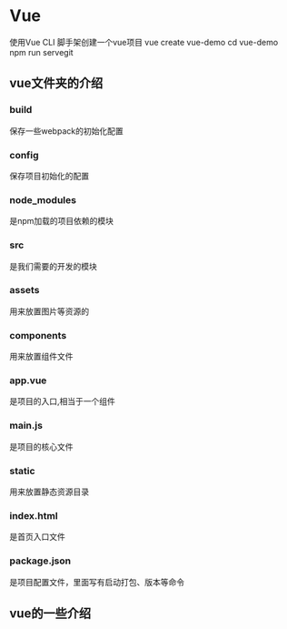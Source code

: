# Vue

使用Vue CLI 脚手架创建一个vue项目
vue create vue-demo
cd vue-demo
npm run servegit 

## vue文件夹的介绍

### build
保存一些webpack的初始化配置

### config
保存项目初始化的配置

### node_modules
是npm加载的项目依赖的模块

### src
是我们需要的开发的模块

### assets
用来放置图片等资源的

### components
用来放置组件文件

### app.vue
是项目的入口,相当于一个组件

### main.js
是项目的核心文件

### static
用来放置静态资源目录

### index.html
是首页入口文件

### package.json
是项目配置文件，里面写有启动打包、版本等命令


## vue的一些介绍

### <template/>标签
template是html5的一个新元素，主要用于保存客户端中的内容，表现为浏览器解析该内容但不渲染出来，可以将一个模板视为正在被存储以供随后在文档中使用的一个内容片段。

### 单文件组件
vue的单文件相当于一个页面中的组件，包含了关于该组件的html-css-js文件集合，这么做的目的有利于项目的管理和整合，官方说法是有构建步骤。
在<template/>标签下只能有一个子节点元素，如果写多个如<div/>这样的标签则会报错。

### .vue文件可包含html-css-js，webpack自动打包成三个文件
在.vue文件中，dom结构可以写在<template/>标签下，而针对该dom结构的样式文件则作为<template/>标签的兄弟元素<style/>存在，同样的控制该dom结构的脚本程序写在另一个兄弟元素<script/>之中，这样一来，每个组件自己对应的结构样式都在同一个文件之中，便不会与其它的组件搞混了。

### style标签
<style/>标签包含scoped和module属性，分别表示css作用域和css模块，一般会写上scoped属性，表示样式仅对当前组件以及其子组件的模板部分生效

### script标签中的export default
<script/>标签下第一行代码是export default {……}，这是ES6新增的模块部分的语法，采用模块的方式，每个文件都自成一个模块，采用export和import来暴露和引用接口。一个文件或模块中，export 和 import可以有多个，但export default只能有一个，使用该命令之后别的模块引用时就可以不需要知道所要加载的模块变量名

### export default
export default下可以写包括变量和方法，对象等，只要是想作为开放的接口都可以写，在.vue文件中一般写上data() {}以及method等,data指的是在该组件中定义的模板数据，而如果你对<template/>中的元素绑定了点击方法，如<button @click="login">